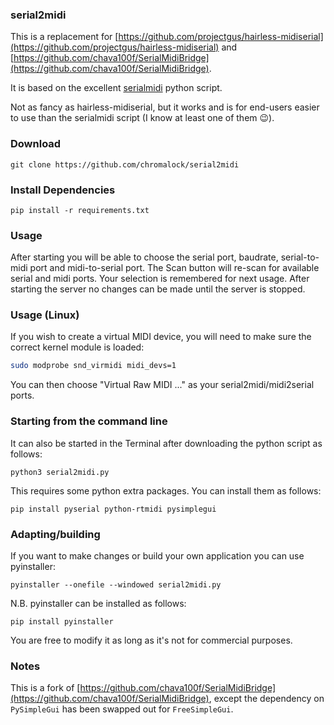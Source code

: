 ### serial2midi

This is a replacement for [https://github.com/projectgus/hairless-midiserial](https://github.com/projectgus/hairless-midiserial) and [https://github.com/chava100f/SerialMidiBridge](https://github.com/chava100f/SerialMidiBridge).

It is based on the excellent [serialmidi](https://github.com/raspy135/serialmidi) python script.

Not as fancy as hairless-midiserial, but it works and is for end-users easier to use than the serialmidi script (I know at least one of them :wink:).

### Download

```
git clone https://github.com/chromalock/serial2midi
```

### Install Dependencies

```
pip install -r requirements.txt
```

### Usage

After starting you will be able to choose the serial port, baudrate, serial-to-midi port and midi-to-serial port. The Scan button will re-scan for available serial and midi ports. Your selection is remembered for next usage. After starting the server no changes can be made until the server is stopped.

### Usage (Linux)

If you wish to create a virtual MIDI device, you will need to make sure the correct kernel module is loaded:

```bash
sudo modprobe snd_virmidi midi_devs=1
```

You can then choose "Virtual Raw MIDI ..." as your serial2midi/midi2serial ports.


### Starting from the command line

It can also be started in the Terminal after downloading the python script as follows:

```
python3 serial2midi.py
```

This requires some python extra packages. You can install them as follows:

```
pip install pyserial python-rtmidi pysimplegui
```

### Adapting/building

If you want to make changes or build your own application you can use pyinstaller:

```
pyinstaller --onefile --windowed serial2midi.py
```

N.B. pyinstaller can be installed as follows:

```
pip install pyinstaller
```

You are free to modify it as long as it's not for commercial purposes.

### Notes

This is a fork of [https://github.com/chava100f/SerialMidiBridge](https://github.com/chava100f/SerialMidiBridge), except the dependency on `PySimpleGui` has been swapped out for `FreeSimpleGui`.
